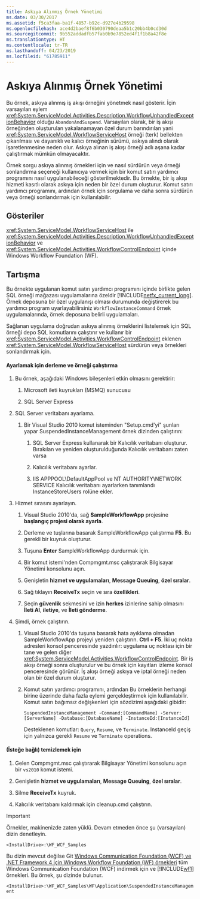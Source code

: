 ```yaml
---
title: Askıya Alınmış Örnek Yönetimi
ms.date: 03/30/2017
ms.assetid: f5ca3faa-ba1f-4857-b92c-d927e4b29598
ms.openlocfilehash: ace4d2baef8f6b030790deaa5b1c20bb4b0cd30d
ms.sourcegitcommit: 9b552addadfb57fab0b9e7852ed4f1f1b8a42f8e
ms.translationtype: HT
ms.contentlocale: tr-TR
ms.lasthandoff: 04/23/2019
ms.locfileid: "61785911"
---
```

# <a name="suspended-instance-management"></a>Askıya Alınmış Örnek Yönetimi
Bu örnek, askıya alınmış iş akışı örneğini yönetmek nasıl gösterir.  İçin varsayılan eylem <xref:System.ServiceModel.Activities.Description.WorkflowUnhandledExceptionBehavior> olduğu `AbandonAndSuspend`. Varsayılan olarak, bir iş akışı örneğinden oluşturulan yakalanamayan özel durum barındırılan yani <xref:System.ServiceModel.WorkflowServiceHost> örneği (terk) bellekten çıkarılması ve dayanıklı ve kalıcı örneğinin sürümü, askıya alındı olarak işaretlenmesine neden olur. Askıya alınan iş akışı örneği adlı aşana kadar çalıştırmak mümkün olmayacaktır.

 Örnek sorgu askıya alınmış örnekleri için ve nasıl sürdürün veya örneği sonlandırma seçeneği kullanıcıya vermek için bir komut satırı yardımcı programını nasıl uygulanabileceği gösterilmektedir. Bu örnekte, bir iş akışı hizmeti kasıtlı olarak askıya için neden bir özel durum oluşturur. Komut satırı yardımcı programını, ardından örnek için sorgulama ve daha sonra sürdürün veya örneği sonlandırmak için kullanılabilir.

## <a name="demonstrates"></a>Gösteriler
 <xref:System.ServiceModel.WorkflowServiceHost> ile <xref:System.ServiceModel.Activities.Description.WorkflowUnhandledExceptionBehavior> ve <xref:System.ServiceModel.Activities.WorkflowControlEndpoint> içinde Windows Workflow Foundation (WF).

## <a name="discussion"></a>Tartışma
 Bu örnekte uygulanan komut satırı yardımcı programını içinde birlikte gelen SQL örneği mağazası uygulamalarına özeldir [!INCLUDE[netfx_current_long](../../../../includes/netfx-current-long-md.md)]. Örnek deposuna bir özel uygulanışı olması durumunda değiştirerek bu yardımcı program uyarlayabilirsiniz `WorkflowInstanceCommand` örnek uygulamalarında, örnek deposuna belirli uygulamaları.

 Sağlanan uygulama doğrudan askıya alınmış örneklerini listelemek için SQL örneği depo SQL komutlarını çalıştırır ve kullanır bir <xref:System.ServiceModel.Activities.WorkflowControlEndpoint> eklenen <xref:System.ServiceModel.WorkflowServiceHost> sürdürün veya örnekleri sonlandırmak için.

#### <a name="to-set-up-build-and-run-the-sample"></a>Ayarlamak için derleme ve örneği çalıştırma

1. Bu örnek, aşağıdaki Windows bileşenleri etkin olmasını gerektirir:

    1. Microsoft ileti kuyrukları (MSMQ) sunucusu

    2. SQL Server Express

2. SQL Server veritabanı ayarlama.

    1. Bir Visual Studio 2010 komut isteminden "Setup.cmd'yi" şunları yapar SuspendedInstanceManagement örnek dizinden çalıştırın:

        1. SQL Server Express kullanarak bir Kalıcılık veritabanı oluşturur. Bırakılan ve yeniden oluşturulduğunda Kalıcılık veritabanı zaten varsa

        2. Kalıcılık veritabanı ayarlar.

        3. IIS APPPOOL\DefaultAppPool ve NT AUTHORITY\NETWORK SERVICE Kalıcılık veritabanı ayarlarken tanımlandı InstanceStoreUsers rolüne ekler.

3. Hizmet sırasını ayarlayın.

    1. Visual Studio 2010'da, sağ **SampleWorkflowApp** projesine **başlangıç projesi olarak ayarla**.

    2. Derleme ve tuşlarına basarak SampleWorkflowApp çalıştırma **F5**. Bu gerekli bir kuyruk oluşturur.

    3. Tuşuna **Enter** SampleWorkflowApp durdurmak için.

    4. Bir komut istemi'nden Compmgmt.msc çalıştırarak Bilgisayar Yönetimi konsolunu açın.

    5. Genişletin **hizmet ve uygulamaları**, **Message Queuing**, **özel sıralar**.

    6. Sağ tıklayın **ReceiveTx** seçin ve sıra **özellikleri**.

    7. Seçin **güvenlik** sekmesini ve izin **herkes** izinlerine sahip olmasını **İleti Al**, **iletiye**, ve  **İleti gönderme**.

4. Şimdi, örnek çalıştırın.

    1. Visual Studio 2010'da tuşuna basarak hata ayıklama olmadan SampleWorkflowApp projeyi yeniden çalıştırın. **Ctrl + F5**. İki uç nokta adresleri konsol penceresinde yazdırılır: uygulama uç noktası için bir tane ve gelen diğer <xref:System.ServiceModel.Activities.WorkflowControlEndpoint>. Bir iş akışı örneği sonra oluşturulur ve bu örnek için kayıtları izleme konsol penceresinde görünür. İş akışı örneği askıya ve iptal örneği neden olan bir özel durum oluşturur.

    2. Komut satırı yardımcı programını, ardından Bu örneklerin herhangi birine üzerinde daha fazla eylemi gerçekleştirmek için kullanılabilir. Komut satırı bağımsız değişkenleri için sözdizimi aşağıdaki gibidir:

         `SuspendedInstanceManagement -Command:[CommandName] -Server:[ServerName] -Database:[DatabaseName] -InstanceId:[InstanceId]`

         Desteklenen komutlar: `Query`, `Resume`, ve `Terminate`.  InstanceId geçiş için yalnızca gerekli `Resume` ve `Terminate` operations.

#### <a name="to-cleanup-optional"></a>(İsteğe bağlı) temizlemek için

1. Gelen Compmgmt.msc çalıştırarak Bilgisayar Yönetimi konsolunu açın bir `vs2010` komut istemi.

2. Genişletin **hizmet ve uygulamaları**, **Message Queuing**, **özel sıralar**.

3. Silme **ReceiveTx** kuyruk.

4. Kalıcılık veritabanı kaldırmak için cleanup.cmd çalıştırın.

> [!IMPORTANT]
>  Örnekler, makinenizde zaten yüklü. Devam etmeden önce şu (varsayılan) dizin denetleyin.  
>   
>  `<InstallDrive>:\WF_WCF_Samples`  
>   
>  Bu dizin mevcut değilse Git [Windows Communication Foundation (WCF) ve .NET Framework 4 için Windows Workflow Foundation (WF) örnekleri](https://go.microsoft.com/fwlink/?LinkId=150780) tüm Windows Communication Foundation (WCF) indirmek için ve [!INCLUDE[wf1](../../../../includes/wf1-md.md)] örnekleri. Bu örnek, şu dizinde bulunur.  
>   
>  `<InstallDrive>:\WF_WCF_Samples\WF\Application\SuspendedInstanceManagement`
